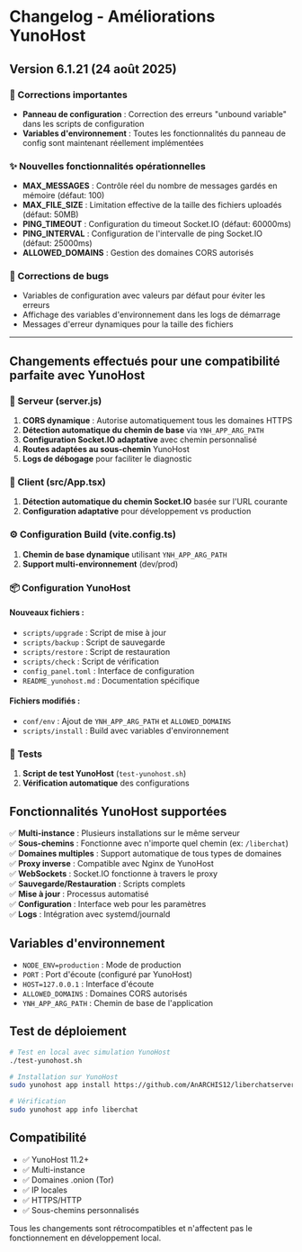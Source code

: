 # Changelog - Améliorations YunoHost

## Version 6.1.21 (24 août 2025)

### 🔧 Corrections importantes
- **Panneau de configuration** : Correction des erreurs "unbound variable" dans les scripts de configuration
- **Variables d'environnement** : Toutes les fonctionnalités du panneau de config sont maintenant réellement implémentées

### ✨ Nouvelles fonctionnalités opérationnelles
- **MAX_MESSAGES** : Contrôle réel du nombre de messages gardés en mémoire (défaut: 100)
- **MAX_FILE_SIZE** : Limitation effective de la taille des fichiers uploadés (défaut: 50MB)
- **PING_TIMEOUT** : Configuration du timeout Socket.IO (défaut: 60000ms)
- **PING_INTERVAL** : Configuration de l'intervalle de ping Socket.IO (défaut: 25000ms)
- **ALLOWED_DOMAINS** : Gestion des domaines CORS autorisés

### 🐛 Corrections de bugs
- Variables de configuration avec valeurs par défaut pour éviter les erreurs
- Affichage des variables d'environnement dans les logs de démarrage
- Messages d'erreur dynamiques pour la taille des fichiers

---

## Changements effectués pour une compatibilité parfaite avec YunoHost

### 🔧 Serveur (server.js)

1. **CORS dynamique** : Autorise automatiquement tous les domaines HTTPS
2. **Détection automatique du chemin de base** via `YNH_APP_ARG_PATH`
3. **Configuration Socket.IO adaptative** avec chemin personnalisé
4. **Routes adaptées au sous-chemin** YunoHost
5. **Logs de débogage** pour faciliter le diagnostic

### 🎨 Client (src/App.tsx)

1. **Détection automatique du chemin Socket.IO** basée sur l'URL courante
2. **Configuration adaptative** pour développement vs production

### ⚙️ Configuration Build (vite.config.ts)

1. **Chemin de base dynamique** utilisant `YNH_APP_ARG_PATH`
2. **Support multi-environnement** (dev/prod)

### 📦 Configuration YunoHost

#### Nouveaux fichiers :
- `scripts/upgrade` : Script de mise à jour
- `scripts/backup` : Script de sauvegarde  
- `scripts/restore` : Script de restauration
- `scripts/check` : Script de vérification
- `config_panel.toml` : Interface de configuration
- `README_yunohost.md` : Documentation spécifique

#### Fichiers modifiés :
- `conf/env` : Ajout de `YNH_APP_ARG_PATH` et `ALLOWED_DOMAINS`
- `scripts/install` : Build avec variables d'environnement

### 🧪 Tests

1. **Script de test YunoHost** (`test-yunohost.sh`)
2. **Vérification automatique** des configurations

## Fonctionnalités YunoHost supportées

✅ **Multi-instance** : Plusieurs installations sur le même serveur  
✅ **Sous-chemins** : Fonctionne avec n'importe quel chemin (ex: `/liberchat`)  
✅ **Domaines multiples** : Support automatique de tous types de domaines  
✅ **Proxy inverse** : Compatible avec Nginx de YunoHost  
✅ **WebSockets** : Socket.IO fonctionne à travers le proxy  
✅ **Sauvegarde/Restauration** : Scripts complets  
✅ **Mise à jour** : Processus automatisé  
✅ **Configuration** : Interface web pour les paramètres  
✅ **Logs** : Intégration avec systemd/journald  

## Variables d'environnement

- `NODE_ENV=production` : Mode de production
- `PORT` : Port d'écoute (configuré par YunoHost)
- `HOST=127.0.0.1` : Interface d'écoute
- `ALLOWED_DOMAINS` : Domaines CORS autorisés
- `YNH_APP_ARG_PATH` : Chemin de base de l'application

## Test de déploiement

```bash
# Test en local avec simulation YunoHost
./test-yunohost.sh

# Installation sur YunoHost
sudo yunohost app install https://github.com/AnARCHIS12/liberchatserver_ynh

# Vérification
sudo yunohost app info liberchat
```

## Compatibilité

- ✅ YunoHost 11.2+
- ✅ Multi-instance
- ✅ Domaines .onion (Tor)
- ✅ IP locales
- ✅ HTTPS/HTTP
- ✅ Sous-chemins personnalisés

Tous les changements sont rétrocompatibles et n'affectent pas le fonctionnement en développement local.